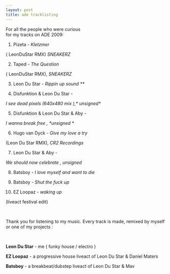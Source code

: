 ```yaml
---
layout: post
title: ade tracklisting
---
```

For all the people who were curious   
for my tracks on ADE 2009:

1. Pizeta - 
<span style="font-style: italic;">Kletzmer


( LeonDuStar RMX) *SNEAKERZ*

2. Taped - 
<span style="font-style: italic;">The Question


( LeonDuStar RMX), *SNEAKERZ*

3. Leon Du Star - 
<span style="font-style: italic;">Rippin up sound
**

4. Disfunktion & Leon Du Star -


<span style="font-style: italic;">I see dead pixels
 (640x480 mix ),* unsigned*

5. Disfunktion & Leon Du Star & Aby -


<span style="font-style: italic;">I wanna break free
, *unsigned *

6. Hugo van Dyck - 
<span style="font-style: italic;">Give my love a try 


(Leon Du Star RMX), *CR2 Recordings*

7. Leon Du Star & Aby -


<span style="font-style: italic;">We should now celebrate
, *unsigned* 

8. Batsboy - 
<span style="font-style: italic;">I love myself and want to die


9. Batsboy - 
<span style="font-style: italic;">Shut the fuck up
 

10. EZ Loopaz - 
<span style="font-style: italic;">waking up 


(liveact festival edit)

 

Thank you for listening to my music. Every track is made, remixed by myself or one of my projects :

 

**Leon Du Star** - me ( funky house / electro )

**EZ Loopaz** - a progressive house liveact of Leon Du Star & Daniel Maters

**Batsboy** - a breakbeat/dubstep liveact of Leon Du Star & Mav

 